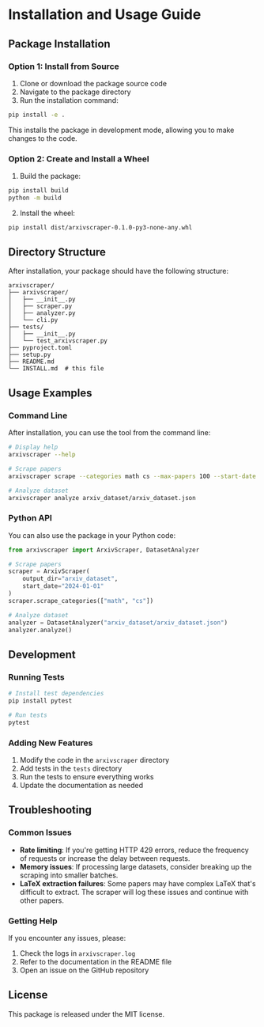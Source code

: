 # Installation and Usage Guide

## Package Installation

### Option 1: Install from Source

1. Clone or download the package source code
2. Navigate to the package directory
3. Run the installation command:

```bash
pip install -e .
```

This installs the package in development mode, allowing you to make changes to the code.

### Option 2: Create and Install a Wheel

1. Build the package:

```bash
pip install build
python -m build
```

2. Install the wheel:

```bash
pip install dist/arxivscraper-0.1.0-py3-none-any.whl
```

## Directory Structure

After installation, your package should have the following structure:

```
arxivscraper/
├── arxivscraper/
│   ├── __init__.py
│   ├── scraper.py
│   ├── analyzer.py
│   └── cli.py
├── tests/
│   ├── __init__.py
│   └── test_arxivscraper.py
├── pyproject.toml
├── setup.py
├── README.md
└── INSTALL.md  # this file
```

## Usage Examples

### Command Line

After installation, you can use the tool from the command line:

```bash
# Display help
arxivscraper --help

# Scrape papers
arxivscraper scrape --categories math cs --max-papers 100 --start-date 2024-01-01

# Analyze dataset
arxivscraper analyze arxiv_dataset/arxiv_dataset.json
```

### Python API

You can also use the package in your Python code:

```python
from arxivscraper import ArxivScraper, DatasetAnalyzer

# Scrape papers
scraper = ArxivScraper(
    output_dir="arxiv_dataset",
    start_date="2024-01-01"
)
scraper.scrape_categories(["math", "cs"])

# Analyze dataset
analyzer = DatasetAnalyzer("arxiv_dataset/arxiv_dataset.json")
analyzer.analyze()
```

## Development

### Running Tests

```bash
# Install test dependencies
pip install pytest

# Run tests
pytest
```

### Adding New Features

1. Modify the code in the `arxivscraper` directory
2. Add tests in the `tests` directory
3. Run the tests to ensure everything works
4. Update the documentation as needed

## Troubleshooting

### Common Issues

- **Rate limiting**: If you're getting HTTP 429 errors, reduce the frequency of requests or increase the delay between requests.
- **Memory issues**: If processing large datasets, consider breaking up the scraping into smaller batches.
- **LaTeX extraction failures**: Some papers may have complex LaTeX that's difficult to extract. The scraper will log these issues and continue with other papers.

### Getting Help

If you encounter any issues, please:

1. Check the logs in `arxivscraper.log`
2. Refer to the documentation in the README file
3. Open an issue on the GitHub repository

## License

This package is released under the MIT license.
